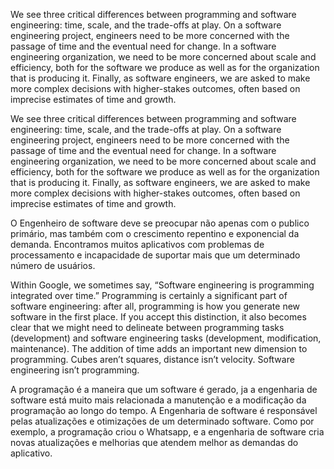 We see three critical differences between programming and software engineering: time, scale, and the trade-offs at play.   On a software engineering project, engineers need to be more concerned with the passage of time and the eventual need for change. In a software engineering organization, we need to be more concerned about scale and efficiency, both for the software we produce as well as for the organization that is producing it. Finally, as software engineers, we are asked to make more complex decisions with higher-stakes outcomes, often based on imprecise estimates of time and growth.

We see three critical differences between programming and software engineering: time, scale, and the trade-offs at play.   On a software engineering project, engineers need to be more concerned with the passage of time and the eventual need for change. In a software engineering organization, we need to be more concerned about scale and efficiency, both for the software we produce as well as for the organization that is producing it. Finally, as software engineers, we are asked to make more complex decisions with higher-stakes outcomes, often based on imprecise estimates of time and growth.

O Engenheiro de software deve se preocupar não apenas com o publico primário, mas também com o crescimento repentino e exponencial da demanda. Encontramos muitos aplicativos com problemas de processamento e incapacidade de suportar mais que um determinado número de usuários.



Within Google, we sometimes say, “Software engineering is programming integrated over time.” Programming  is certainly a significant part of software engineering: after all, programming is how you generate new software in the first place. If you accept this distinction, it also becomes clear that we might need to delineate between programming tasks (development) and software engineering tasks (development, modification, maintenance). The addition of time adds an important new dimension to programming. Cubes aren’t squares, distance isn’t velocity. Software engineering isn’t programming.


A programação é a maneira que um software é gerado, ja a engenharia de software está muito mais relacionada a manutenção e a modificação da programação ao longo do tempo. A Engenharia de software é responsável pelas atualizações e otimizações de um determinado software. Como por exemplo, a programação criou o Whatsapp, e a engenharia de software cria novas atualizações  e melhorias que atendem melhor as demandas do aplicativo. 
